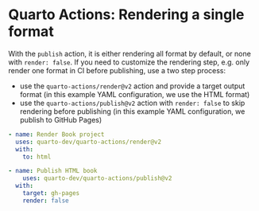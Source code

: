 # Quarto Actions: Rendering a single format

With the `publish` action, it is either rendering all format by default, or none with  `render: false`. If you need to customize the rendering step, e.g. only render one format in CI before publishing, use a two step process: 

* use the `quarto-actions/render@v2` action and provide a target output format (in this example YAML configuration, we use the HTML format)
* use the `quarto-actions/publish@v2` action with `render: false` to skip rendering before publishing (in this example YAML configuration, we publish to GitHub Pages)

```yaml
- name: Render Book project
  uses: quarto-dev/quarto-actions/render@v2
  with:
    to: html

- name: Publish HTML book
    uses: quarto-dev/quarto-actions/publish@v2
  with:
    target: gh-pages
    render: false
```
